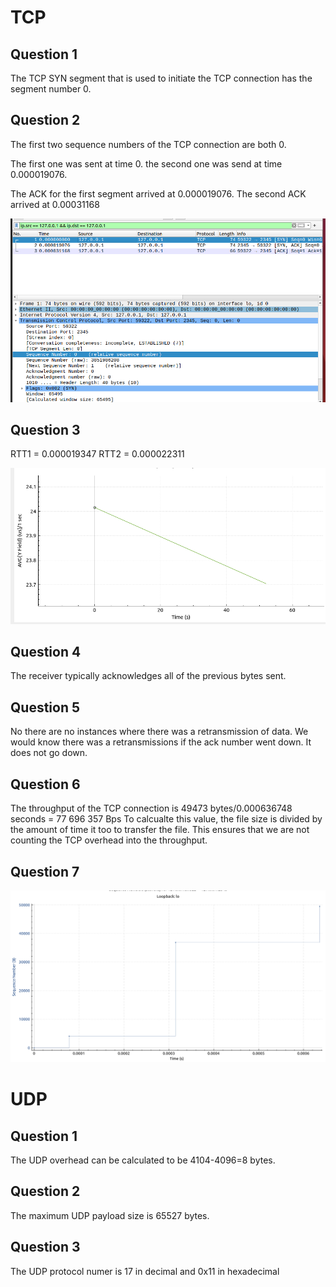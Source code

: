 # TCP
## Question 1
The TCP SYN segment that is used to initiate the TCP connection has the segment number 0.

## Question 2
The first two sequence numbers of the TCP connection are both 0. 

The first one was sent at time 0. the second one was send at time 0.000019076.

The ACK for the first segment arrived at 0.000019076. The second ACK arrived at 0.00031168

![Question 1](q1.png)

## Question 3
RTT1 = 0.000019347
RTT2 = 0.000022311

![RTT graph](rtt.png)

## Question 4
The receiver typically acknowledges all of the previous bytes sent. 

## Question 5
No there are no instances where there was a retransmission of data. We would know there was a retransmissions if the ack number went down. It does not go down.

## Question 6
The throughput of the TCP connection is 49473 bytes/0.000636748 seconds = 77 696 357 Bps
To calcualte this value, the file size is divided by the amount of time it too to transfer the file. This ensures that we are not counting the TCP overhead into the throughput.

## Question 7

![Question 7](q7.png)

# UDP
## Question 1
The UDP overhead can be calculated to be 4104-4096=8 bytes. 

## Question 2
The maximum UDP payload size is 65527 bytes. 

## Question 3
The UDP protocol numer is 17 in decimal and 0x11 in hexadecimal
